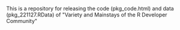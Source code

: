 This is a repository for releasing the code (pkg_code.html) and data (pkg_221127.RData) of "Variety and Mainstays of the R Developer Community"
